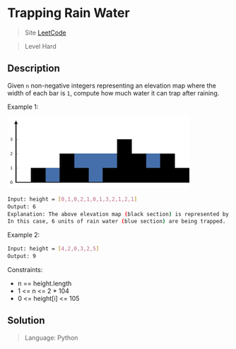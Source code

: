 Trapping Rain Water
====

> Site [LeetCode](https://leetcode.com/problems/trapping-rain-water)

> Level Hard

## Description

Given `n` non-negative integers representing an elevation map where the width of each bar is `1`, compute how much water it can trap after raining.


Example 1:

![Example 1](../../../assets/rainwatertrap.png)

```bash
Input: height = [0,1,0,2,1,0,1,3,2,1,2,1]
Output: 6
Explanation: The above elevation map (black section) is represented by array [0,1,0,2,1,0,1,3,2,1,2,1].
In this case, 6 units of rain water (blue section) are being trapped.

```

Example 2:
```bash
Input: height = [4,2,0,3,2,5]
Output: 9
```

Constraints:

- n == height.length
- 1 <= n <= 2 * 104
- 0 <= height[i] <= 105



## Solution
> Language: Python

```python

```